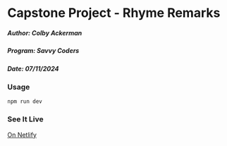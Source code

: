 # Capstone Project - Rhyme Remarks

##### Author: Colby Ackerman

##### Program: Savvy Coders

##### Date: 07/11/2024

### Usage

`npm run dev`

### See It Live

[On Netlify](https://rhymeremarks.netlify.app/)
